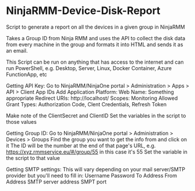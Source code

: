 # NinjaRMM-Device-Disk-Report
Script to generate a report on all the devices in a given group in NinjaRMM

Takes a Group ID from Ninja RMM and uses the API to collect the disk data from every machine in the group and formats it into HTML and sends it as an email.

This Script can be run on anything that has access to the internet and can run PowerShell, e.g. Desktop, Server, Linux, Docker Container, Azure FunctionApp, etc

Getting API Key:
  Go to NinjaRMM/NinjaOne portal > Administration > Apps > API > Client App IDs
  Add
  Application Platform: Web
  Name: Something appropriate
  Redirect URIs: http://localhost/
  Scopes: Monitoring
  Allowed Grant Types: Authorization Code, Clent Credentials, Refresh Token

  Make note of the ClientSecret and ClientID
  Set the variables in the script to those values

Getting Group ID:
  Go to NinjaRMM/NinjaOne portal > Administration > Devices > Groups
  Find the group you want to get the info from and click on it
  The ID will be the number at the end of that page's URL, e.g. https://xyz.rmmservice.eu/#/group/55 in this case it's 55
  Set the variable in the script to that value

Getting SMTP settings:
  This will vary depending on your mail server/SMTP provider but you'll need to fill in:
  Username
  Password
  To Address
  From Address
  SMTP server address
  SMPT port
